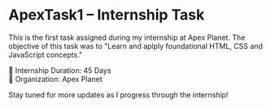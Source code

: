
# ApexTask1 – Internship Task

This is the first task assigned during my internship at Apex Planet. The objective of this task was to "Learn and aplply foundational HTML, CSS and JavaScript concepts."

📌 Internship Duration: 45 Days  
🏢 Organization: Apex Planet

Stay tuned for more updates as I progress through the internship!

